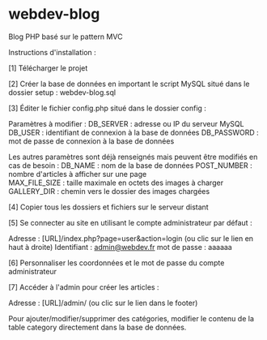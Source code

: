 # webdev-blog
Blog PHP basé sur le pattern MVC

Instructions d'installation :

[1] Télécharger le projet

[2] Créer la base de données en important le script MySQL situé dans le dossier setup : webdev-blog.sql

[3] Éditer le fichier config.php situé dans le dossier config :

  Paramètres à modifier :
  DB_SERVER : adresse ou IP du serveur MySQL
  DB_USER : identifiant de connexion à la base de données
  DB_PASSWORD : mot de passe de connexion à la base de données
  
  Les autres paramètres sont déjà renseignés mais peuvent être modifiés en cas de besoin :
  DB_NAME : nom de la base de données
  POST_NUMBER : nombre d'articles à afficher sur une page  
  MAX_FILE_SIZE : taille maximale en octets des images à charger
  GALLERY_DIR : chemin vers le dossier des images chargées
  
[4] Copier tous les dossiers et fichiers sur le serveur distant

[5] Se connecter au site en utilisant le compte administrateur par défaut :
  
  Adresse : [URL]/index.php?page=user&action=login (ou clic sur le lien en haut à droite)
  Identifiant : admin@webdev.fr
  mot de passe : aaaaaa
  
[6] Personnaliser les coordonnées et le mot de passe du compte administrateur

[7] Accéder à l'admin pour créer les articles :
  
  Adresse : [URL]/admin/ (ou clic sur le lien dans le footer)
  
  Pour ajouter/modifier/supprimer des catégories, modifier le contenu de la table category directement dans la base de données.
